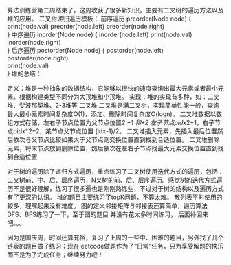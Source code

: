 算法训练营第二周结束了，这周收获了很多新知识，主要有二叉树的遍历方法以及堆的应用。
二叉树递归遍历模板：
前序遍历 
preorder(Node node) {
    print(node.val)
    preorder(node.left)
    preorder(node.right)    
}
中序遍历
inorder(Node node) {
    inorder(node.left)
    print(node.val)
    inorder(node.right)    
}
后序遍历
postorder(Node node) {
    postorder(node.left)
    postorder(node.right)  
    print(node.val)  
}
堆的总结：

定义：堆是一种抽象的数据结构，它能够以很快的速度查询出最大元素或者最小元素。根据构建类型不同分为大顶堆和小顶堆。
实现：堆的实现有多种，如：二叉堆、斐波那契堆、2-3堆等
二叉堆
     二叉堆是满二叉树，实现简单性能一般，查询最大最小元素时间复杂度O(1)，添加、删除时间复杂度O(logn)。
     二叉堆数据以数组方式存储，左右子节点位置为父节点位置*2 +1 和+2 左子节点pidx*2+1，右子节点pidx*2+2，某节点父节点位置 (idx-1)/2。
     二叉堆插入元素，先插入最后位置然后依次与父节点比较如果大于父节点则交换位置直到找到合适位置。
     二叉堆删除元素，将末节点放到删除位置，然后依次在左右子节点找最大元素交换位置直到找到合适位置

对于树的遍历除了递归方式遍历，重点练习了二叉树使用迭代方式的遍历，包括：二叉树前、中、后、层序遍历，N叉树的前、后、层序遍历。感觉树的迭代方式遍历不是很好理解，练习了很多遍也是刚刚熟练些，不过对于树的结构以及遍历方式有了更深的认识。
堆的题目主要练习了topK问题，不算太难。
散列表平时使用的较多，理解起来没有难度。
图的定义邻接矩阵与邻接表还算简单，遍历算法DFS、BFS练习了一下，至于图的题目 并没有花太多时间练习， 后面补回来吧。。。

因为是国庆周，时间还算充裕，复习了上周的一些中、困难的题目，另外找了几个链表的题目做了练习；现在leetcode做题作为了“日常”任务，只为享受解题的快乐而不是为了完成任务；继续努力吧！